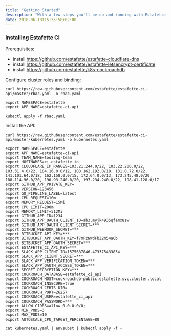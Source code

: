 ```yaml
---
title: "Getting Started"
description: "With a few steps you'll be up and running with Estafette CI"
date: 2018-06-18T15:35:58+02:00
---
```


### Installing Estafette CI

Prerequisites:

<!--more-->

- install https://github.com/estafette/estafette-cloudflare-dns
- install https://github.com/estafette/estafette-letsencrypt-certificate
- install https://github.com/estafette/k8s-cockroachdb

Configure cluster roles and binding:

```
curl https://raw.githubusercontent.com/estafette/estafette-ci-api/master/rbac.yaml -o rbac.yaml

export NAMESPACE=estafette
export APP_NAME=estafette-ci-api

kubectl apply -f rbac.yaml
```

Install the API:

```
curl https://raw.githubusercontent.com/estafette/estafette-ci-api/master/kubernetes.yaml -o kubernetes.yaml

export NAMESPACE=estafette
export APP_NAME=estafette-ci-api
export TEAM_NAME=tooling-team
export HOSTNAMES=ci.estafette.io
export CLOUDFLARE_IP_RANGES=103.21.244.0/22, 103.22.200.0/22, 103.31.4.0/22, 104.16.0.0/12, 108.162.192.0/18, 131.0.72.0/22, 141.101.64.0/18, 162.158.0.0/15, 172.64.0.0/13, 173.245.48.0/20, 188.114.96.0/20, 190.93.240.0/20, 197.234.240.0/22, 198.41.128.0/17
export GITHUB_APP_PRIVATE_KEY=
export VERSION=123456
export GO_PIPELINE_LABEL=latest
export CPU_REQUEST=10m
export MEMORY_REQUEST=15Mi
export CPU_LIMIT=200m
export MEMORY_LIMIT=512Mi
export GITHUB_APP_ID=1234
export GITHUB_APP_OAUTH_CLIENT_ID=ab3.myjk4935qfamx8sw
export GITHUB_APP_OAUTH_CLIENT_SECRET=***
export GITHUB_WEBHOOK_SECRET=***
export BITBUCKET_API_KEY=***
export BITBUCKET_APP_OAUTH_KEY=f7mFzNWdFbZ2m54aCb
export BITBUCKET_APP_OAUTH_SECRET=***
export ESTAFETTE_CI_API_KEY=***
export SLACK_APP_CLIENT_ID=1575687846.473375433834
export SLACK_APP_CLIENT_SECRET=***
export SLACK_APP_VERIFICATION_TOKEN=***
export SLACK_APP_OAUTH_ACCESS_TOKEN=***
export SECRET_DECRYPTION_KEY=***
export COCKROACH_DATABASE=estafette_ci_api
export COCKROACH_HOST=cockroachdb-public.estafette.svc.cluster.local
export COCKROACH_INSECURE=true
export COCKROACH_CERTS_DIR=
export COCKROACH_PORT=26257
export COCKROACH_USER=estafette_ci_api
export COCKROACH_PASSWORD=***
export ALLOW_CIDRS=allow 0.0.0.0/0;
export MIN_PODS=3
export MAX_PODS=10
export AUTOSCALE_CPU_TARGET_PERCENTAGE=80

cat kubernetes.yaml | envsubst | kubectl apply -f -
```